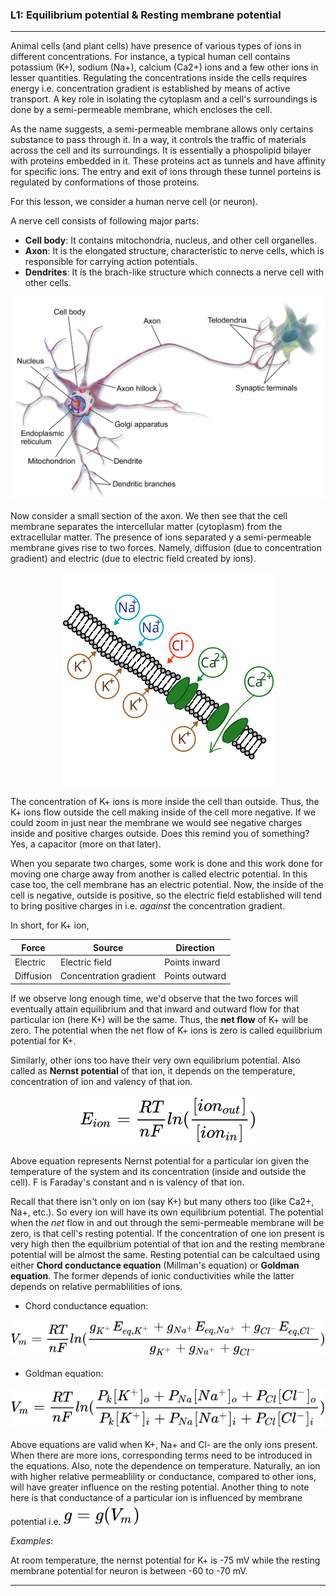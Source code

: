 ### L1: Equilibrium potential & Resting membrane potential

***

Animal cells (and plant cells) have presence of various types of ions in different concentrations. For instance, a typical human cell contains potassium (K+), sodium (Na+), calcium (Ca2+) ions and a few other ions in lesser quantities. Regulating the concentrations inside the cells requires energy i.e. concentration gradient is established by means of active transport. A key role in isolating the cytoplasm and a cell's surroundings is done by a semi-permeable membrane, which encloses the cell. 

As the name suggests, a semi-permeable membrane allows only certains substance to pass through it. In a way, it controls the traffic of materials across the cell and its surroundings. It is essentially a phospolipid bilayer with proteins embedded in it. These proteins act as tunnels and have affinity for specific ions. The entry and exit of ions through these tunnel porteins is regulated by conformations of those proteins.

For this lesson, we consider a human nerve cell (or neuron).

A nerve cell consists of following major parts:
- **Cell body**: It contains mitochondria, nucleus, and other cell organelles.
- **Axon**: It is the elongated structure, characteristic to nerve cells, which is responsible for carrying action potentials.
- **Dendrites**: It is the brach-like structure which connects a nerve cell with other cells.

![Neuron](L01_1.png)

Now consider a small section of the axon. We then see that the cell membrane separates the intercellular matter (cytoplasm) from the extracellular matter. The presence of ions separated y a semi-permeable membrane gives rise to two forces. Namely, diffusion (due to concentration gradient) and electric (due to electric field created by ions).

<p align="center">
<img src="L01_2.svg" style="background-color: White"/>
</p
>
The concentration of K+ ions is more inside the cell than outside. Thus, the K+ ions flow outside the cell making inside of the cell more negative. If we could zoom in just near the membrane we would see negative charges inside and positive charges outside. Does this remind you of something? Yes, a capacitor (more on that later). 

When you separate two charges, some work is done and this work done for moving one charge away from another is called electric potential. In this case too, the cell membrane has an electric potential. Now, the inside of the cell is negative, outside is positive, so the electric field established will tend to bring positive charges in i.e. *against* the concentration gradient. 

In short, for K+ ion,

| Force | Source | Direction | 
| ------ | ------ | ----- |
| Electric | Electric field | Points inward |
| Diffusion | Concentration gradient |Points outward |



If we observe long enough time, we'd observe that the two forces will eventually attain equilibrium and that inward and outward flow for that particular ion (here K+) will be the same. Thus, the **net flow** of K+ will be zero. The potential when the net flow of K+ ions is zero is called equilibrium potential for K+.

Similarly, other ions too have their very own equilibrium potential. Also called as **Nernst potential** of that ion, it depends on the temperature, concentration of ion and valency of that ion. 

<!-- $$
E_{ion} = \frac{RT}{nF} ln(\frac{[ion_{out}]}{[ion_{in}]}) 
$$ --> 

<div align="center"><img src="..\..\..\svg\mx3g7f2Zyw.svg" class="svg"/></div>

Above equation represents Nernst potential for a particular ion given the temperature of the system and its concentration (inside and outside the cell). F is Faraday's constant and n is valency of that ion.

Recall that there isn't only on ion (say K+) but many others too (like Ca2+, Na+, etc.). So every ion will have its own equilibrium potential. The potential when the *net* flow in and out through the semi-permeable membrane will be zero, is that cell's resting potential. If the concentration of one ion present is very high then the equilbrium potential of that ion and the resting membrane potential will be almost the same. Resting potential can be calcultaed using either **Chord conductance equation** (Millman's equation) or **Goldman equation**. The former depends of ionic conductivities while the latter depends on relative permablilities of ions.

- Chord conductance equation:
<!-- $$
V_m = \frac{RT}{nF} ln(\frac{g_{K^+} E_{eq,K^+} + g_{Na^+} E_{eq,Na^+} + g_{Cl^-} E_{eq,Cl^-}}{g_{K^+} + g_{Na^+} + g_{Cl^-}})
$$ --> 

<div align="center"><img src="..\..\..\svg\2QeEGabygi.svg" class="svg"/></div>

- Goldman equation:
<!-- $$
V_m = \frac{RT}{nF} ln(\frac{P_k [K^+]_o + P_{Na} [Na^+]_o + P_{Cl} [Cl^-]_o}{P_k [K^+]_i + P_{Na} [Na^+]_i + P_{Cl} [Cl^-]_i})
$$ --> 

<div align="center"><img src="..\..\..\svg\dFM9FEVCkW.svg" class="svg"/></div>

Above equations are valid when K+, Na+ and Cl- are the only ions present. When there are more ions, corresponding terms need to be introduced in the equations. Also, note the dependence on temperature. Naturally, an ion with higher relative permeablility or conductance, compared to other ions, will have greater influence on the resting potential. Another thing to note here is that conductance of a particular ion is influenced by membrane potential i.e. <!-- $ g = g(V_m)$ --> <img style="transform: translateY(0.25em);" src="..\..\..\svg\evSKSguJbB.svg" class="svg"/>

*Examples*:

At room temperature, the nernst potential for K+ is -75 mV while the resting membrane potential for neuron is between -60 to -70 mV.

***
